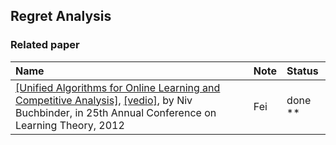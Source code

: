 ## Regret Analysis




### Related paper
|Name| Note| Status|
|:---|:----|:-----|
|[[Unified Algorithms for Online Learning and Competitive Analysis]](http://jmlr.csail.mit.edu/proceedings/papers/v23/buchbinder12/buchbinder12.pdf), [[vedio]](http://techtalks.tv/talks/unified-algorithms-for-online-learning-and-competitive-analysis/57533/), by Niv Buchbinder, in 25th Annual Conference on Learning Theory, 2012| Fei| done **|
